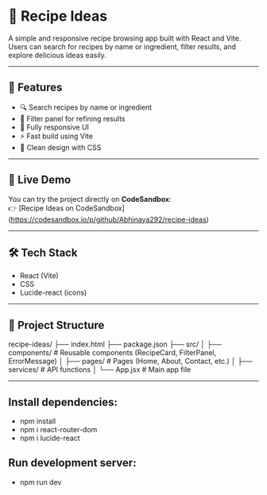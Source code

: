 # 🍲 Recipe Ideas

A simple and responsive recipe browsing app built with React and Vite.  
Users can search for recipes by name or ingredient, filter results, and explore delicious ideas easily.

---

## 🚀 Features

- 🔍 Search recipes by name or ingredient
- 🧾 Filter panel for refining results
- 📱 Fully responsive UI
- ⚡ Fast build using Vite
- 🎨 Clean design with CSS

---

## 🚀 Live Demo
You can try the project directly on **CodeSandbox**:  
👉 [Recipe Ideas on CodeSandbox] (https://codesandbox.io/p/github/Abhinaya292/recipe-ideas)

---

## 🛠 Tech Stack

- React (Vite)
- CSS
- Lucide-react (icons)

---

## 📂 Project Structure

recipe-ideas/
├── index.html
├── package.json
├── src/
│ ├── components/ # Reusable components (RecipeCard, FilterPanel, ErrorMessage)
│ ├── pages/ # Pages (Home, About, Contact, etc.)
│ ├── services/ # API functions
│ └── App.jsx # Main app file

---

## Install dependencies:
- npm install
- npm i react-router-dom
- npm i lucide-react


## Run development server:
- npm run dev
